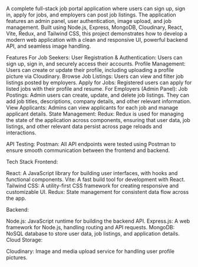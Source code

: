 A complete full-stack job portal application where users can sign up, sign in, apply for jobs, and employers can post job listings. The application features an admin panel, user authentication, image upload, and job management. Built using Node.js, Express, MongoDB, Cloudinary, React, Vite, Redux, and Tailwind CSS, this project demonstrates how to develop a modern web application with a clean and responsive UI, powerful backend API, and seamless image handling.

Features
For Job Seekers:
User Registration & Authentication: Users can sign up, sign in, and securely access their accounts.
Profile Management: Users can create or update their profile, including uploading a profile picture via Cloudinary.
Browse Job Listings: Users can view and filter job listings posted by employers.
Apply for Jobs: Registered users can apply for listed jobs with their profile and resume.
For Employers (Admin Panel):
Job Postings: Admin users can create, update, and delete job listings. They can add job titles, descriptions, company details, and other relevant information.
View Applicants: Admins can view applicants for each job and manage applicant details.
State Management:
Redux: Redux is used for managing the state of the application across components, ensuring that user data, job listings, and other relevant data persist across page reloads and interactions.

API Testing:
Postman: All API endpoints were tested using Postman to ensure smooth communication between the frontend and backend.


Tech Stack
Frontend:

React: A JavaScript library for building user interfaces, with hooks and functional components.
Vite: A fast build tool for development with React.
Tailwind CSS: A utility-first CSS framework for creating responsive and customizable UI.
Redux: State management for consistent data flow across the app.


Backend:

Node.js: JavaScript runtime for building the backend API.
Express.js: A web framework for Node.js, handling routing and API requests.
MongoDB: NoSQL database to store user data, job listings, and application details.
Cloud Storage:

Cloudinary: Image and media upload service for handling user profile pictures.
